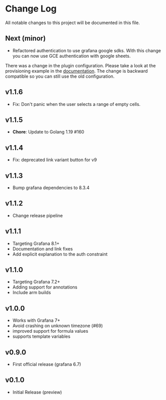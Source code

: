 # Change Log

All notable changes to this project will be documented in this file.

## Next (minor)

- Refactored authentication to use grafana google sdks. With this change you can now use GCE authentication with google sheets.

There was a change in the plugin configuration. Please take a look at the provisioning example in the [documentation](src/docs/provisioning.md).
The change is backward compatible so you can still use the old configuration.

## v1.1.6

- Fix: Don't panic when the user selects a range of empty cells.

## v1.1.5

- **Chore**: Update to Golang 1.19 #160

## v1.1.4

- Fix: deprecated link variant button for v9

## v1.1.3

- Bump grafana dependencies to 8.3.4

## v1.1.2

- Change release pipeline

## v1.1.1

- Targeting Grafana 8.1+
- Documentation and link fixes
- Add explicit explanation to the auth constraint

## v1.1.0

- Targeting Grafana 7.2+
- Adding support for annotations
- Include arm builds

## v1.0.0

- Works with Grafana 7+
- Avoid crashing on unknown timezone (#69)
- improved support for formula values
- supports template variables

## v0.9.0

- First official release (grafana 6.7)

## v0.1.0

- Initial Release (preview)
